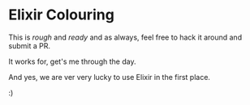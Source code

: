 # Elixir Colouring

This is *rough* and *ready* and as always, feel free to hack it around and submit a PR.

It works for, get's me through the day.

And yes, we are ver very lucky to use Elixir in the first place.

:)
